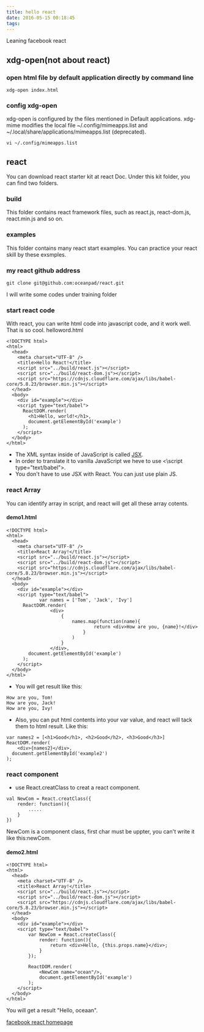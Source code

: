 ```yaml
---
title: hello react
date: 2016-05-15 00:18:45
tags:
---
```

Leaning facebook react
<!--more-->
## xdg-open(not about react)
### open html file by default application directly by command line
```
xdg-open index.html
```
### config xdg-open
xdg-open is configured by the files mentioned in Default applications. 
xdg-mime modifies the local file ~/.config/mimeapps.list and 
~/.local/share/applications/mimeapps.list (deprecated).
```
vi ~/.config/mimeapps.list
```


## react
You can download react starter kit at react Doc. Under this kit folder, you can find two folders.
### build
This folder contains react framework files, such as react.js, react-dom.js, react.min.js and so on.
### examples
This folder contains many react start examples. You can practice your react skill by these exsmples.

### my react github address
```
git clone git@github.com:oceanpad/react.git
```
I will write some codes under training folder

### start react code
With react, you can write html code into javascript code, and it work well. That is so cool.
helloword.html
```
<!DOCTYPE html>
<html>
  <head>
    <meta charset="UTF-8" />
    <title>Hello React!</title>
    <script src="../build/react.js"></script>
    <script src="../build/react-dom.js"></script>
    <script src="https://cdnjs.cloudflare.com/ajax/libs/babel-core/5.8.23/browser.min.js"></script>
  </head>
  <body>
    <div id="example"></div>
    <script type="text/babel">
      ReactDOM.render(
        <h1>Hello, world!</h1>,
        document.getElementById('example')
      );
    </script>
  </body>
</html>
```
* The XML syntax inside of JavaScript is called [JSX](https://facebook.github.io/react/docs/jsx-in-depth.html).
* In order to translate it to vanilla JavaScript we heve to use <\script type="text/babel">.
* You don't have to use JSX with React. You can just use plain JS.

### react Array
You can identify array in script, and react will get all these array cotents.

#### demo1.html
```
<!DOCTYPE html>
<html>
  <head>
    <meta charset="UTF-8" />
    <title>React Array!</title>
    <script src="../build/react.js"></script>
    <script src="../build/react-dom.js"></script>
    <script src="https://cdnjs.cloudflare.com/ajax/libs/babel-core/5.8.23/browser.min.js"></script>
  </head>
  <body>
    <div id="example"></div>
    <script type="text/babel">
			var names = ['Tom', 'Jack', 'Ivy']
      ReactDOM.render(
				<div>
					{
						names.map(function(name){
								return <div>How are you, {name}!</div>
							}	
						)
					}
				</div>,
        document.getElementById('example')
      );
    </script>
  </body>
</html>
```
* You will get result like this:
```
How are you, Tom!
How are you, Jack!
How are you, Ivy!
```
* Also, you can put html contents into your var value, and react will tack them to html result. Like this:
```
var names2 = [<h1>Good</h1>, <h2>Good</h2>, <h3>Good</h3>]
ReactDOM.render(
	<div>{names2}</div>,
  document.getElementById('example2')
);
```

### react component
* use React.creatClass to creat a react component.
```
val NewCom = React.creatClass({
	render: function(){
		.....
	}		
})
```
NewCom is a component class, first char must be uppter, you can't write it like this:newCom.
#### demo2.html
```
<!DOCTYPE html>
<html>
  <head>
    <meta charset="UTF-8" />
    <title>React Array!</title>
    <script src="../build/react.js"></script>
    <script src="../build/react-dom.js"></script>
    <script src="https://cdnjs.cloudflare.com/ajax/libs/babel-core/5.8.23/browser.min.js"></script>
  </head>
  <body>
    <div id="example"></div>
    <script type="text/babel">
		var NewCom = React.createClass({
			render: function(){
				return <div>Hello, {this.props.name}</div>;
			}
		});

		ReactDOM.render(
			<NewCom name="ocean"/>,
			document.getElementById('example')
		);
    </script>
  </body>
</html>
```

 You will get a result "Hello, oceaan".

 [facebook react homepage](https://facebook.github.io/react/index.html)
